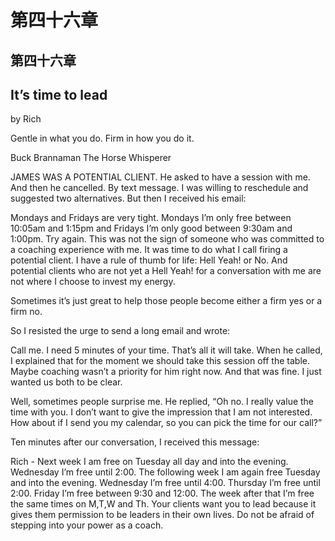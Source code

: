 # 第四十六章

## 第四十六章

## It’s time to lead

by Rich

Gentle in what you do. Firm in how you do it.

Buck Brannaman The Horse Whisperer

JAMES WAS A POTENTIAL CLIENT. He asked to have a session with me. And then he cancelled. By text message. I was willing to reschedule and suggested two alternatives. But then I received his email:

Mondays and Fridays are very tight. Mondays I’m only free between 10:05am and 1:15pm and Fridays I’m only good between 9:30am and 1:00pm. Try again. This was not the sign of someone who was committed to a coaching experience with me. It was time to do what I call firing a potential client. I have a rule of thumb for life: Hell Yeah! or No. And potential clients who are not yet a Hell Yeah! for a conversation with me are not where I choose to invest my energy.

Sometimes it’s just great to help those people become either a firm yes or a firm no.

So I resisted the urge to send a long email and wrote:

Call me. I need 5 minutes of your time. That’s all it will take. When he called, I explained that for the moment we should take this session off the table. Maybe coaching wasn’t a priority for him right now. And that was fine. I just wanted us both to be clear.

Well, sometimes people surprise me. He replied, “Oh no. I really value the time with you. I don’t want to give the impression that I am not interested. How about if I send you my calendar, so you can pick the time for our call?”

Ten minutes after our conversation, I received this message:

Rich - Next week I am free on Tuesday all day and into the evening. Wednesday I’m free until 2:00. The following week I am again free Tuesday and into the evening. Wednesday I’m free until 4:00. Thursday I’m free until 2:00. Friday I’m free between 9:30 and 12:00. The week after that I’m free the same times on M,T,W and Th. Your clients want you to lead because it gives them permission to be leaders in their own lives. Do not be afraid of stepping into your power as a coach.

